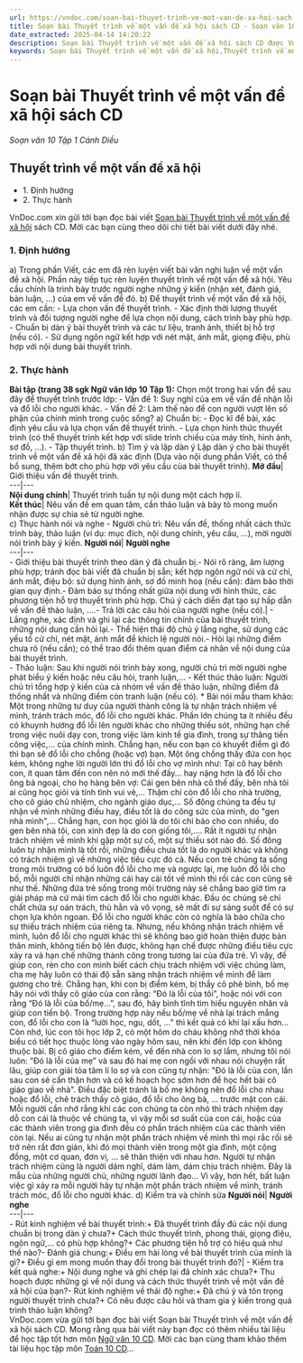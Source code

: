 ```yaml
---
url: https://vndoc.com/soan-bai-thuyet-trinh-ve-mot-van-de-xa-hoi-sach-cd-277810
title: Soạn bài Thuyết trình về một vấn đề xã hội sách CD - Soạn văn 10 Tập 1 Cánh Diều - VnDoc.com
date_extracted: 2025-04-14 14:20:22
description: Soạn bài Thuyết trình về một vấn đề xã hội sách CD được VnDoc.com sưu tầm và xin gửi tới bạn đọc cùng tham khảo.
keywords: Soạn bài Thuyết trình về một vấn đề xã hội,Thuyết trình về một vấn đề xã hội,soạn Thuyết trình về một vấn đề xã hội,soạn văn Thuyết trình về một vấn đề xã hội,soạn văn 10,ngữ văn 10 CD
---
```


# Soạn bài Thuyết trình về một vấn đề xã hội sách CD
 _Soạn văn 10 Tập 1 Cánh Diều_
## Thuyết trình về một vấn đề xã hội
  * 1\. Định hướng
  * 2\. Thực hành

VnDoc.com xin gửi tới bạn đọc bài viết [Soạn bài Thuyết trình về một vấn đề xã hội](<https://vndoc.com/soan-bai-thuyet-trinh-ve-mot-van-de-xa-hoi-sach-cd-277810>) sách CD. Mời các bạn cùng theo dõi chi tiết bài viết dưới đây nhé.
### 1\. Định hướng
a\) Trong phần Viết, các em đã rèn luyện viết bài văn nghị luận về một vấn đề xã hội. Phần này tiếp tục rèn luyện thuyết trình về một vấn đề xã hội. Yêu cầu chính là trình bày trước người nghe những ý kiến \(nhận xét, đánh giá, bàn luận, ...\) của em về vấn đề đó.
b\) Để thuyết trình về một vấn đề xã hội, các em cần:
\- Lựa chọn vấn đề thuyết trình.
\- Xác định thời lượng thuyết trình và đối tượng người nghe để lựa chọn nội dung, cách trình bày phù hợp.
\- Chuẩn bị dàn ý bài thuyết trình và các tư liệu, tranh ảnh, thiết bị hỗ trợ \(nếu có\).
\- Sử dụng ngôn ngữ kết hợp với nét mặt, ánh mắt, giọng điệu, phù hợp với nội dung bài thuyết trình.
### 2\. Thực hành
**Bài tập \(trang 38 sgk Ngữ văn lớp 10 Tập 1\):** Chọn một trong hai vấn đề sau đây để thuyết trình trước lớp:
\- Vấn đề 1: Suy nghĩ của em về vấn đề nhận lỗi và đổ lỗi cho người khác.
\- Vấn đề 2: Làm thế nào để con người vượt lên số phận của chính mình trong cuộc sống?
a\) Chuẩn bị:
\- Đọc kĩ để bài, xác định yêu cầu và lựa chọn vấn đề thuyết trình.
\- Lựa chọn hình thức thuyết trình \(có thể thuyết trình kết hợp với slide trình chiếu của máy tính, hình ảnh, sơ đồ, ...\).
\- Tập thuyết trình.
b\) Tìm ý và lập dàn ý
Lập dàn ý cho bài thuyết trình về một vấn đề xã hội đã xác định \(Dựa vào nội dung phần Viết, có thể bổ sung, thêm bớt cho phù hợp với yêu cầu của bài thuyết trình\).
**Mở đầu**|  Giới thiệu vấn đề thuyết trình.  
---|---  
**Nội dung chính**|  Thuyết trình tuần tự nội dung một cách hợp lí.  
**Kết thúc**|  Nêu vấn đề em quan tâm, cần thảo luận và bày tỏ mong muốn nhận được sự chia sẻ từ người nghe.  
c\) Thực hành nói và nghe
\- Người chủ trì: Nêu vấn đề, thống nhất cách thức trình bày, thảo luận \(ví dụ: mục đích, nội dung chính, yêu cầu, ...\), mời người nói trình bày ý kiến.
**Người nói**| **Người nghe**  
---|---  
\- Giới thiệu bài thuyết trình theo dàn ý đã chuẩn bị.\- Nói rõ ràng, âm lượng phù hợp; tránh đọc bài viết đã chuẩn bị sẵn; kết hợp ngôn ngữ nói và cử chỉ, ánh mắt, điệu bộ: sử dụng hình ảnh, sơ đồ minh hoạ \(nếu cần\): đảm bảo thời gian quy định.\- Đảm bảo sự thống nhất giữa nội dung với hình thức, các phương tiện hỗ trợ thuyết trình phù hợp. Chú ý cách diễn đạt tạo sự hấp dẫn về vấn đề thảo luận, ….\- Trả lời các câu hỏi của người nghe \(nếu có\).| \- Lắng nghe, xác định và ghi lại các thông tin chính của bài thuyết trình, những nội dung cần hỏi lại.\- Thể hiện thái độ chủ ý lắng nghe, sử dụng các yếu tố cử chỉ, nét mặt, ánh mắt để khích lệ người nói.\- Hỏi lại những điểm chưa rõ \(nếu cần\); có thể trao đổi thêm quan điểm cá nhân về nội dung của bài thuyết trình.  
\- Thảo luận: Sau khi người nói trình bày xong, người chủ trì mời người nghe phát biểu ý kiến hoặc nêu câu hỏi, tranh luận,...
\- Kết thúc thảo luận: Người chủ trì tổng hợp ý kiến của cả nhóm về vấn đề thảo luận, những điểm đã thống nhất và những điểm còn tranh luận \(nếu có\).
\* Bài nói mẫu tham khảo:
Một trong những tư duy của người thành công là tự nhận trách nhiệm về mình, tránh trách móc, đổ lỗi cho người khác.
Phần lớn chúng ta ít nhiều đều có khuynh hướng đổ lỗi lên người khác cho những thiếu sót, những hạn chế trong việc nuôi dạy con, trong việc làm kinh tế gia đình, trong sự thăng tiến công việc,... của chính mình. Chẳng hạn, nếu con bạn có khuyết điểm gì đó thì bạn sẽ đổ lỗi cho chồng \(hoặc vợ\) bạn. Một ông chồng thấy đứa con học kém, không nghe lời người lớn thì đổ lỗi cho vợ mình như: Tại cô hay bênh con, ít quan tâm đến con nên nó mới thế đấy... hay nặng hơn là đổ lỗi cho ông bà ngoại, cho họ hàng bên vợ: Cái gen bên nhà cô thế đấy, bên nhà tôi ai cũng học giỏi và tính tình vui vẻ,... Thậm chí còn đổ lỗi cho nhà trường, cho cô giáo chủ nhiệm, cho ngành giáo dục,...
Số đông chúng ta đều tự nhận về mình những điều hay, điều tốt là do công sức của mình, do "gen nhà mình",... Chẳng hạn, con học giỏi là do tôi chỉ bảo cho con nhiều, do gen bên nhà tôi, con xinh đẹp là do con giống tôi,.... Rất ít người tự nhận trách nhiệm về mình khi gặp một sự cố, một sự thiếu sót nào đó. Số đông luôn tự nhận mình là tốt rồi, những điều chưa tốt là do người khác và không có trách nhiệm gì về những việc tiêu cực đó cả.
Nếu con trẻ chúng ta sống trong môi trường có bố luôn đổ lỗi cho mẹ và ngược lại, mẹ luôn đổ lỗi cho bố, mỗi người chỉ nhận những cái hay cái tốt về mình thì rồi các con cũng sẽ như thế. Những đứa trẻ sống trong môi trường này sẽ chẳng bao giờ tìm ra giải pháp mà cứ mải tìm cách đổ lỗi cho người khác. Đầu óc chúng sẽ chỉ chất chứa sự oán trách, thù hằn và vô vọng, sẽ mất đi sự sáng suốt để có sự chọn lựa khôn ngoan. Đổ lỗi cho người khác còn có nghĩa là bào chữa cho sự thiếu trách nhiệm của riêng ta.
Nhưng, nếu không nhận trách nhiệm về mình, luôn đổ lỗi cho người khác thì sẽ không bao giờ hoàn thiện được bản thân mình, không tiến bộ lên được, không hạn chế được những điều tiêu cực xảy ra và hạn chế những thành công trong tương lai của đứa trẻ.
Vì vậy, để giúp con, rèn cho con mình biết cách chịu trách nhiệm với việc chúng làm, cha mẹ hãy luôn có thái độ sẵn sàng nhận trách nhiệm về mình để làm gương cho trẻ. Chẳng hạn, khi con bị điểm kém, bị thầy cô phê bình, bố mẹ hãy nói với thầy cô giáo của con rằng: “Đó là lỗi của tôi”, hoặc nói với con rằng “Đó là lỗi của bố/mẹ...”, sau đó, hãy bình tĩnh tìm hiểu nguyên nhân và giúp con tiến bộ. Trong trường hợp này nếu bố/mẹ về nhà lại trách mắng con, đổ lỗi cho con là “lười học, ngu, dốt, ...” thì kết quả có khi lại xấu hơn...
Còn nhớ, lúc con tôi học lớp 2, có một hôm do cháu không nhớ thời khóa biểu có tiết học thuộc lòng vào ngày hôm sau, nên khi đến lớp con không thuộc bài. Bị cô giáo cho điểm kém, về đến nhà con lo sợ lắm, nhưng tôi nói luôn: “Đó là lỗi của mẹ” và sau đó hai mẹ con ngồi với nhau nói chuyện rất lâu, giúp con giải tỏa tâm lí lo sợ và con cũng tự nhận: "Đó là lỗi của con, lần sau con sẽ cẩn thận hơn và có kế hoạch học sớm hơn để học hết bài cô giáo giao về nhà".
Điều đặc biệt tránh là bố mẹ không nên đổ lỗi cho nhau hoặc đổ lỗi, chê trách thầy cô giáo, đổ lỗi cho ông bà, ... trước mặt con cái. Mỗi người cần nhớ rằng khi các con chúng ta còn nhỏ thì trách nhiệm dạy dỗ con cái là thuộc về chúng ta, vì vậy mỗi sơ suất của con cái, hoặc của các thành viên trong gia đình đều có phần trách nhiệm của các thành viên còn lại.
Nếu ai cũng tự nhận một phần trách nhiệm về mình thì mọi rắc rối sẽ trở nên rất đơn giản, khi đó mọi thành viên trong một gia đình, một cộng đồng, một cơ quan, đơn vị, ... sẽ thân thiện với nhau hơn. Người tự nhận trách nhiệm cũng là người dám nghĩ, dám làm, dám chịu trách nhiệm. Đây là mẫu của những người chủ, những người lãnh đạo...
Vì vậy, hơn hết, bất luận việc gì xảy ra mỗi người hãy tự nhận một phần trách nhiệm về mình, tránh trách móc, đổ lỗi cho người khác.
d\) Kiểm tra và chỉnh sửa
**Người nói**| **Người nghe**  
---|---  
\- Rút kinh nghiệm về bài thuyết trình:\+ Đã thuyết trình đầy đủ các nội dung chuẩn bị trong dàn ý chưa?\+ Cách thức thuyết trình, phong thái, giọng điệu, ngôn ngữ,... có phù hợp không?\+ Các phương tiện hỗ trợ có hiệu quả như thế nào?\- Đánh giá chung:\+ Điều em hài lòng về bài thuyết trình của mình là gì?\+ Điều gì em mong muốn thay đổi trong bài thuyết trình đó?| \- Kiểm tra kết quả nghe:\+ Nội dung nghe và ghi chép lại đã chính xác chưa?\+ Thu hoạch được những gì về nội dung và cách thức thuyết trình về một vấn đề xã hội của bạn?\- Rút kinh nghiệm về thái độ nghe:\+ Đã chú ý và tôn trọng người thuyết trình chưa?\+ Có nêu được câu hỏi và tham gia ý kiến trong quá trình thảo luận không?  
VnDoc.com vừa gửi tới bạn đọc bài viết Soạn bài Thuyết trình về một vấn đề xã hội sách CD. Mong rằng qua bài viết này bạn đọc có thêm nhiều tài liệu để học tập tốt hơn môn [Ngữ văn 10 CD](<https://vndoc.com/ngu-van-10-canh-dieu-tap1>). Mời các bạn cùng tham khảo thêm tài liệu học tập môn [Toán 10 CD](<https://vndoc.com/toan-10-canh-dieu-tap1>)...
